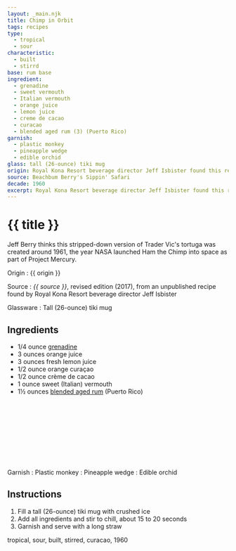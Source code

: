 ```yaml
---
layout: _main.njk
title: Chimp in Orbit
tags: recipes
type:
  - tropical
  - sour
characteristic:
  - built
  - stirrd
base: rum base
ingredient:
  - grenadine
  - sweet vermouth
  - Italian vermouth
  - orange juice
  - lemon juice
  - creme de cacao
  - curacao
  - blended aged rum (3) (Puerto Rico)
garnish:
  - plastic monkey
  - pineapple wedge
  - edible orchid
glass: tall (26-ounce) tiki mug
origin: Royal Kona Resort beverage director Jeff Isbister found this recipe in a sticky wad of papers in 2008 while cleaning out a cabinet at the Royal Kona bar. He concluded that it, and many of the other recipes he found, was a Hilton standard drink recipe brought to the bar by Harry K. Yee from his stint at the Hawaiian Village.
source: Beachbum Berry's Sippin' Safari
decade: 1960
excerpt: Royal Kona Resort beverage director Jeff Isbister found this recipe in a sticky wad of papers in 2008 while cleaning out a cabinet at the Kona Hilton bar. He concluded that it, and many of the other recipes he found, was a Hilton standard drink recipe brought to the bar by Harry K. Yee from his stint at the Hawaiian Village.
---
```


<!-- markdownlint-disable MD025 -->
# {{ title }}
<!-- markdownlint-enable MD025 -->

Jeff Berry thinks this stripped-down version of Trader Vic's tortuga was created around 1961, the year NASA launched Ham the Chimp into space as part of Project Mercury.

Origin
  : {{ origin }}

Source
  : <cite><span data-pagefind-filter="Source">{{ source }}</span></cite>, revised edition (2017), from an unpublished recipe found by Royal Kona Resort beverage director Jeff Isbister

Glassware
  : Tall (26-ounce) tiki mug

## Ingredients

- 1/4 ounce [grenadine](/mixes/grenadine/)
- 3 ounces orange juice
- 3 ounces fresh lemon juice
- 1/2 ounce orange curaçao
- 1/2 ounce crème de cacao
- 1 ounce sweet (Italian) vermouth
- 1&frac12; ounces [blended aged rum](/rums/05-rum-blended-aged/) (Puerto Rico)<icon-l space="1em" class="bigger" label="(3)"><span class="with-icon"><svg class="icon"><use href="/assets/images/icons/circle-3.svg#circle-3"></use></svg></span></icon-l>

Garnish
  : Plastic monkey
  : Pineapple wedge
  : Edible orchid

## Instructions

1. Fill a tall (26-ounce) tiki mug with crushed ice
2. Add all ingredients and stir to chill, about 15 to 20 seconds
3. Garnish and serve with a long straw

<div
  class="sr-only"
  data-cat[0]="Drink"
  data-type[0]="Tropical"
  data-type[1]="Sour"
  data-char[0]="Built"
  data-char[1]="Stirred"
  data-base[0]="Rum/Cane spirits"
  data-glassware[0]="Tiki mug",
  data-glassware[1]="Tiki mug, tall (28-ounce)",
  data-garnish[0]="Monkey, plastic",
  data-garnish[1]="Pineapple wedge",
  data-garnish[2]="Orchid, edible",
  data-ingredient[0]="Grenadine",
  data-ingredient[1]="Vermouth, sweet",
  data-ingredient[2]="Vermouth, Italian",
  data-ingredient[3]="Orange juice",
  data-ingredient[4]="Lemon juice",
  data-ingredient[5]="Crème de Cacao",
  data-ingredient[6]="Curaçao, dry",
  data-ingredient[7]="Curaçao, orange",
  data-ingredient[8]="Blended aged rum [3]",
  data-ingredient[9]="Blended aged rum (Puerto Rico) [3]",
  data-origin[0]="Hawaiian Village Hotel, Waikiki"
  data-origin[1]="Kona Hilton, Hawaii"
  data-origin[2]="Harry K. Yee"
  data-decade[0]="1960"
  data-pagefind-filter="
    Category[data-cat[0]],
    Type[data-type[0]],
    Type[data-type[1]],
    Characteristic[data-char[0]],
    Characteristic[data-char[1]],
    Base[data-base[0]],
    Glassware[data-glassware[0]],
    Glassware[data-glassware[1]],
    Garnish[data-garnish[0]],
    Garnish[data-garnish[1]],
    Garnish[data-garnish[2]],
    Ingredient[data-ingredient[0]],
    Ingredient[data-ingredient[1]],
    Ingredient[data-ingredient[2]],
    Ingredient[data-ingredient[3]],
    Ingredient[data-ingredient[4]],
    Ingredient[data-ingredient[5]],
    Ingredient[data-ingredient[6]],
    Ingredient[data-ingredient[7]],
    Ingredient[data-ingredient[8]],
    Ingredient[data-ingredient[9]],
    Juice[data-ingredient[3]],
    Juice[data-ingredient[4]],
    Syrup[data-ingredient[0]],
    Pantry[data-garnish[1]],
    Pantry[data-garnish[2]],
    Liquor[data-ingredient[1]],
    Liquor[data-ingredient[2]],
    Liquor[data-ingredient[5]],
    Liquor[data-ingredient[6]],
    Liquor[data-ingredient[7]],
    Liquor[data-ingredient[8]],
    Liquor[data-ingredient[9]],
    Origin[data-origin[0]],
    Origin[data-origin[1]],
    Origin[data-origin[2]],
    Decade[data-decade[0]]
  "
>
</div>

<div class="keywords" aria-hidden>tropical, sour, built, stirred, curacao, 1960</div>
